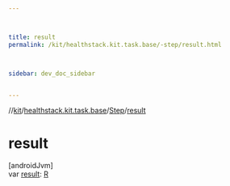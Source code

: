 ```yaml
---



title: result
permalink: /kit/healthstack.kit.task.base/-step/result.html



sidebar: dev_doc_sidebar


---
```




//[kit](/kit.html)/[healthstack.kit.task.base](../index.html)/[Step](index.html)/[result](result.html)



# result



[androidJvm]\
var [result](result.html): [R](index.html)






